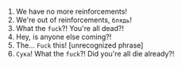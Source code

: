 1. We have no more reinforcements!
2. We're out of reinforcements, `блядь`!
3. What the `fuck`?! You're all dead?!
4. Hey, is anyone else coming?!
5. The... `Fuck` this! [unrecognized phrase]
6. `Сука`! What the `fuck`?! Did you're all die already?!